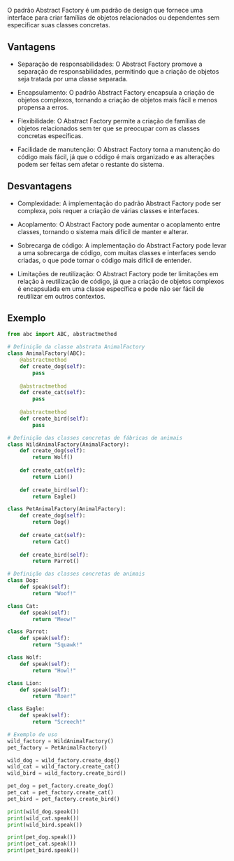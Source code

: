 O padrão Abstract Factory é um padrão de design que fornece uma interface para criar famílias de objetos relacionados ou
dependentes sem especificar suas classes concretas.

## Vantagens

- Separação de responsabilidades: O Abstract Factory promove a separação de responsabilidades, permitindo que a criação
  de objetos seja tratada por uma classe separada.

- Encapsulamento: O padrão Abstract Factory encapsula a criação de objetos complexos, tornando a criação de objetos
  mais fácil e menos propensa a erros.

- Flexibilidade: O Abstract Factory permite a criação de famílias de objetos relacionados sem ter que se preocupar com
  as classes concretas específicas.

- Facilidade de manutenção: O Abstract Factory torna a manutenção do código mais fácil, já que o código é mais
  organizado e as alterações podem ser feitas sem afetar o restante do sistema.

## Desvantagens

- Complexidade: A implementação do padrão Abstract Factory pode ser complexa, pois requer a criação de várias classes e
  interfaces.

- Acoplamento: O Abstract Factory pode aumentar o acoplamento entre classes, tornando o sistema mais difícil de manter e
  alterar.

- Sobrecarga de código: A implementação do Abstract Factory pode levar a uma sobrecarga de código, com muitas classes e
  interfaces sendo criadas, o que pode tornar o código mais difícil de entender.

- Limitações de reutilização: O Abstract Factory pode ter limitações em relação à reutilização de código, já que a
  criação de objetos complexos é encapsulada em uma classe específica e pode não ser fácil de reutilizar em outros
  contextos.

## Exemplo

```python
from abc import ABC, abstractmethod

# Definição da classe abstrata AnimalFactory
class AnimalFactory(ABC):
    @abstractmethod
    def create_dog(self):
        pass
    
    @abstractmethod
    def create_cat(self):
        pass
    
    @abstractmethod
    def create_bird(self):
        pass

# Definição das classes concretas de fábricas de animais
class WildAnimalFactory(AnimalFactory):
    def create_dog(self):
        return Wolf()
    
    def create_cat(self):
        return Lion()
    
    def create_bird(self):
        return Eagle()

class PetAnimalFactory(AnimalFactory):
    def create_dog(self):
        return Dog()
    
    def create_cat(self):
        return Cat()
    
    def create_bird(self):
        return Parrot()

# Definição das classes concretas de animais
class Dog:
    def speak(self):
        return "Woof!"

class Cat:
    def speak(self):
        return "Meow!"

class Parrot:
    def speak(self):
        return "Squawk!"

class Wolf:
    def speak(self):
        return "Howl!"

class Lion:
    def speak(self):
        return "Roar!"

class Eagle:
    def speak(self):
        return "Screech!"

# Exemplo de uso
wild_factory = WildAnimalFactory()
pet_factory = PetAnimalFactory()

wild_dog = wild_factory.create_dog()
wild_cat = wild_factory.create_cat()
wild_bird = wild_factory.create_bird()

pet_dog = pet_factory.create_dog()
pet_cat = pet_factory.create_cat()
pet_bird = pet_factory.create_bird()

print(wild_dog.speak())
print(wild_cat.speak())
print(wild_bird.speak())

print(pet_dog.speak())
print(pet_cat.speak())
print(pet_bird.speak())
```
